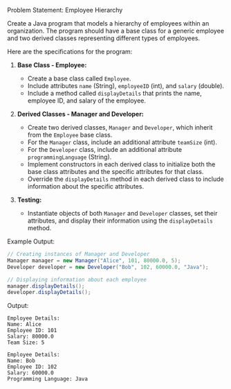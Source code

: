 Problem Statement: Employee Hierarchy

Create a Java program that models a hierarchy of employees within an organization. The program should have a base class for a generic employee and two derived classes representing different types of employees.

Here are the specifications for the program:

1. **Base Class - Employee:**

   - Create a base class called `Employee`.
   - Include attributes `name` (String), `employeeID` (int), and `salary` (double).
   - Include a method called `displayDetails` that prints the name, employee ID, and salary of the employee.
2. **Derived Classes - Manager and Developer:**

   - Create two derived classes, `Manager` and `Developer`, which inherit from the `Employee` base class.
   - For the `Manager` class, include an additional attribute `teamSize` (int).
   - For the `Developer` class, include an additional attribute `programmingLanguage` (String).
   - Implement constructors in each derived class to initialize both the base class attributes and the specific attributes for that class.
   - Override the `displayDetails` method in each derived class to include information about the specific attributes.
3. **Testing:**

   - Instantiate objects of both `Manager` and `Developer` classes, set their attributes, and display their information using the `displayDetails` method.

Example Output:

```java
// Creating instances of Manager and Developer
Manager manager = new Manager("Alice", 101, 80000.0, 5);
Developer developer = new Developer("Bob", 102, 60000.0, "Java");

// Displaying information about each employee
manager.displayDetails();
developer.displayDetails();
```

Output:

```
Employee Details:
Name: Alice
Employee ID: 101
Salary: 80000.0
Team Size: 5

Employee Details:
Name: Bob
Employee ID: 102
Salary: 60000.0
Programming Language: Java
```
